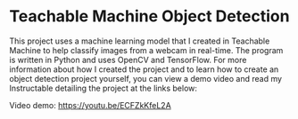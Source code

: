# Teachable Machine Object Detection
 This project uses a machine learning model that I created in Teachable Machine to help classify images from a webcam in real-time. The program is written in Python and uses OpenCV and TensorFlow. For more information about how I created the project and to learn how to create an object detection project yourself, you can view a demo video and read my Instructable detailing the project at the links below:  
 
 Video demo: https://youtu.be/ECFZkKfeL2A  
 
